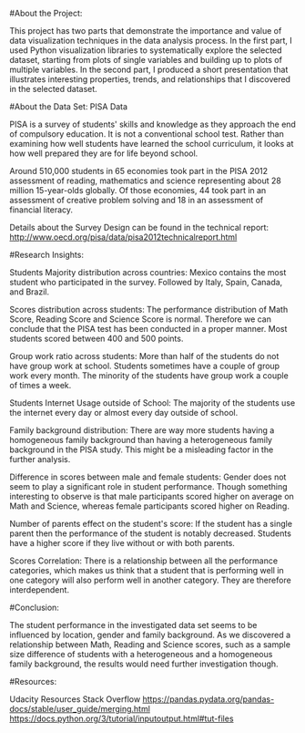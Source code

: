 #About the Project:

This project has two parts that demonstrate the importance and value of data visualization techniques in the data analysis process. In the first part, I used Python visualization libraries to systematically explore the selected dataset, starting from plots of single variables and building up to plots of multiple variables. In the second part, I produced a short presentation that illustrates interesting properties, trends, and relationships that I discovered in the selected dataset.

#About the Data Set: PISA Data

PISA is a survey of students' skills and knowledge as they approach the end of compulsory education. It is not a conventional school test. Rather than examining how well students have learned the school curriculum, it looks at how well prepared they are for life beyond school.

Around 510,000 students in 65 economies took part in the PISA 2012 assessment of reading, mathematics and science representing about 28 million 15-year-olds globally. Of those economies, 44 took part in an assessment of creative problem solving and 18 in an assessment of financial literacy.

Details about the Survey Design can be found in the technical report: http://www.oecd.org/pisa/data/pisa2012technicalreport.html

#Research Insights:

Students Majority distribution across countries:
Mexico contains the most student who participated in the survey. Followed by Italy, Spain, Canada, and Brazil.

Scores distribution across students:
The performance distribution of Math Score, Reading Score and Science Score is normal. Therefore we can conclude that the PISA test has been conducted in a proper manner. Most students scored between 400 and 500 points.

Group work ratio across students:
More than half of the students do not have group work at school. Students sometimes have a couple of group work every month. The minority of the students have group work a couple of times a week.

Students Internet Usage outside of School:
The majority of the students use the internet every day or almost every day outside of school.

Family background distribution:
There are way more students having a homogeneous family background than having a heterogeneous family background in the PISA study. This might be a misleading factor in the further analysis.

Difference in scores between male and female students:
Gender does not seem to play a significant role in student performance. Though something interesting to observe is that male participants scored higher on average on Math and Science, whereas female participants scored higher on Reading.

Number of parents effect on the student's score:
If the student has a single parent then the performance of the student is notably decreased. Students have a higher score if they live without or with both parents.

Scores Correlation:
There is a relationship between all the performance categories, which makes us think that a student that is performing well in one category will also perform well in another category. They are therefore interdependent.

#Conclusion:

The student performance in the investigated data set seems to be influenced by location, gender and family background. As we discovered a relationship between Math, Reading and Science scores, such as a sample size difference of students with a heterogeneous and a homogeneous family background, the results would need further investigation though.

#Resources:

Udacity Resources Stack Overflow https://pandas.pydata.org/pandas-docs/stable/user_guide/merging.html https://docs.python.org/3/tutorial/inputoutput.html#tut-files
